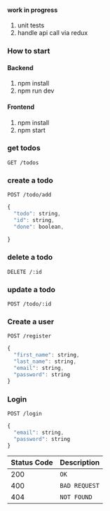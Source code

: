 ####  work in progress
1. unit tests
2. handle api call via redux

### How to start

#### Backend
1. npm install
2. npm run dev


#### Frontend
1. npm install
2. npm start


### get todos
```http
GET /todos
```

### create a todo
```http
POST /todo/add
```

```javascript
{
  "todo": string, 
  "id": string, 
  "done": boolean, 

}
```


### delete a todo
```http
DELETE /:id
```


### update a todo
```http
POST /todo/:id
```

### Create a user
```http
POST /register
```

```javascript
{
  "first_name": string, 
  "last_name": string, 
  "email": string, 
  "password": string 
}
```
### Login

```http
POST /login
```
```javascript
{
  "email": string, 
  "password": string 
}
```

| Status Code | Description |
| :--- | :--- |
| 200 | `OK` |
| 400 | `BAD REQUEST` |
| 404 | `NOT FOUND` |
